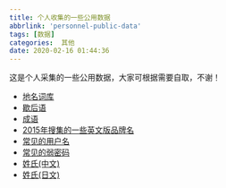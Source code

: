 ```yaml
---
title: 个人收集的一些公用数据
abbrlink: 'personnel-public-data'
tags: [数据]
categories:  其他
date: 2020-02-16 01:44:36
---
```


<div class="note info">这是个人采集的一些公用数据，大家可根据需要自取，不谢！</div>

- <a href="https://github.com/crazy-boy/public-data/blob/main/地名词库.txt" target="_blank">地名词库</a>
- <a href="https://github.com/crazy-boy/public-data/blob/main/歇后语.txt" target="_blank">歇后语</a>
- <a href="https://github.com/crazy-boy/public-data/blob/main/成语.txt" target="_blank">成语</a>
- <a href="https://github.com/crazy-boy/public-data/blob/main/品牌名(英文).txt" target="_blank">2015年搜集的一些英文版品牌名</a>
- <a href="https://github.com/crazy-boy/public-data/blob/main/常见的用户名.txt" target="_blank">常见的用户名</a>
- <a href="https://github.com/crazy-boy/public-data/blob/main/常见的弱密码.txt" target="_blank">常见的弱密码</a>
- <a href="https://github.com/crazy-boy/public-data/blob/main/姓氏(中文).txt" target="_blank">姓氏(中文)</a>
- <a href="https://github.com/crazy-boy/public-data/blob/main/姓氏(日文).txt" target="_blank">姓氏(日文)</a>